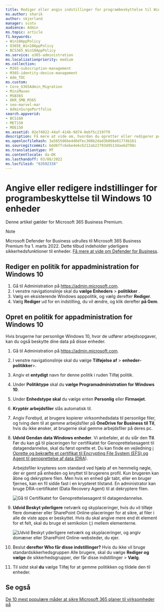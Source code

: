 ```yaml
---
title: Rediger eller angiv indstillinger for programbeskyttelse til Windows 10 enheder
ms.author: sharik
author: skjerland
manager: scotv
audience: Admin
ms.topic: article
f1.keywords:
- Win10AppPolicy
- O365E_Win10AppPolicy
- BCS365_Win10AppPolicy
ms.service: o365-administration
ms.localizationpriority: medium
ms.collection:
- M365-subscription-management
- M365-identity-device-management
- Adm_TOC
ms.custom:
- Core_O365Admin_Migration
- MiniMaven
- MSB365
- OKR_SMB_M365
- seo-marvel-mar
- AdminSurgePortfolio
search.appverid:
- BCS160
- MET150
- MOE150
ms.assetid: 02e74022-44af-414b-9d74-0ebf5c2197f0
description: Få mere at vide om, hvordan du opretter eller redigerer politikker for appadministration og beskytter arbejdsfiler på dine brugeres personlige Windows 10 enheder.
ms.openlocfilehash: 3a565586be4d0dfec308b2dad3b068e01774b161
ms.sourcegitcommit: bdd6ffc6ebe4e6cb212ab22793d9513dae6d798c
ms.translationtype: MT
ms.contentlocale: da-DK
ms.lasthandoff: 03/08/2022
ms.locfileid: "63592338"
---
```

# <a name="set-or-edit-application-protection-settings-for-windows-10-devices"></a>Angive eller redigere indstillinger for programbeskyttelse til Windows 10 enheder

Denne artikel gælder for Microsoft 365 Business Premium.

> [!NOTE]
> Microsoft Defender for Business udrulles til Microsoft 365 Business Premium fra 1. marts 2022. Dette tilbud indeholder yderligere sikkerhedsfunktioner til enheder. [Få mere at vide om Defender for Business](../../security/defender-business/mdb-overview.md).

## <a name="edit-an-app-management-policy-for-windows-10"></a>Rediger en politik for appadministration for Windows 10

1. Gå til Administration på <a href="https://go.microsoft.com/fwlink/p/?linkid=837890" target="_blank">https://admin.microsoft.com</a>.     
2. I venstre navigationslinje skal du **vælge Enheders** \> **politikker** .
1. Vælg en eksisterende Windows apppolitik, og vælg derefter **Rediger**.
1. Vælg **Rediger** ud for en indstilling, du vil ændre, og klik derefter **på Gem**.

## <a name="create-an-app-management-policy-for-windows-10"></a>Opret en politik for appadministration for Windows 10

Hvis brugerne har personlige Windows 10, hvor de udfører arbejdsopgaver, kan du også beskytte dine data på disse enheder.
  
1. Gå til Administration på <a href="https://go.microsoft.com/fwlink/p/?linkid=837890" target="_blank">https://admin.microsoft.com</a>. 
2. I venstre navigationslinje skal du vælge **Tilføjelse af** \> **enheder-politikker**\>.
3. Angiv et **entydigt** navn for denne politik i ruden Tilføj politik. 
4. Under **Politiktype** skal du **vælge Programadministration for Windows 10**.
5. Under **Enhedstype skal** du vælge enten **Personlig** eller **Firmaejet**.
6. **Kryptér arbejdsfiler** slås automatisk til. 
7. Angiv Forebyd, at brugere kopierer virksomhedsdata til personlige filer, og tving dem til at gemme arbejdsfiler på **OneDrive for Business** **til Til**, hvis du ikke ønsker, at brugerne skal gemme arbejdsfiler på deres pc. 
9. **Udvid Gendan data Windows enheder**. Vi anbefaler, at du slår den **Til**.
    Før du kan gå til placeringen for certifikatet for Genoprettelsesagent til datagendannelse, skal du først oprette et. Du kan finde en vejledning [i Oprette og bekræfte et certifikat til Encrypting File System (EFS) og Agent til genoprettelse af data (DRA](/windows/security/information-protection/windows-information-protection/create-and-verify-an-efs-dra-certificate)).
    
    Arbejdsfiler krypteres som standard ved hjælp af en hemmelig nøgle, der er gemt på enheden og knyttet til brugerens profil. Kun brugeren kan åbne og dekryptere filen. Men hvis en enhed går tabt, eller en bruger fjernes, kan en fil sidde fast i en krypteret tilstand. En administrator kan bruge DRA-certifikatet (Data Recovery Agent) til at dekryptere filen.
    
    ![Gå til Certifikatet for Genoprettelsesagent til datagendannelse.](../../media/7d7d664f-b72f-4293-a3e7-d0fa7371366c.png)
  
10. **Udvid Beskyt yderligere** netværk og skyplaceringer, hvis du vil tilføje flere domæner eller SharePoint Online-placeringer for at sikre, at filer i alle de viste apps er beskyttet. Hvis du skal angive mere end ét element for et felt, skal du bruge et semikolon (;) mellem elementerne.
    
    ![Udvid Beskyt yderligere netværk og skyplaceringer, og angiv domæner eller SharePoint Online-websteder, du ejer.](../../media/7afaa0c7-ba53-456d-8c61-312c45e09625.png)
  
11. Beslut **derefter Who får disse indstillinger?** Hvis du ikke vil bruge standardsikkerhedsgruppen Alle  brugere, skal du vælge **Rediger og vælge** de sikkerhedsgrupper, der får disse indstillinger \> **Vælg**.
12. Til sidst skal **du** vælge Tilføj for at gemme politikken og tildele den til enheder.

## <a name="see-also"></a>Se også

[De 10 mest populære måder at sikre Microsoft 365 planer til virksomheder på](../security-and-compliance/secure-your-business-data.md)